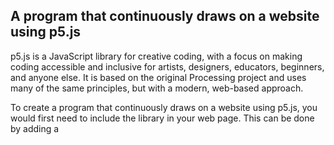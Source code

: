 ## A program that continuously draws on a website using p5.js
p5.js is a JavaScript library for creative coding, with a focus on making coding accessible and inclusive for artists, designers, educators, beginners, and anyone else. It is based on the original Processing project and uses many of the same principles, but with a modern, web-based approach.

To create a program that continuously draws on a website using p5.js, you would first need to include the library in your web page. This can be done by adding a <script> tag to the page, with the src attribute pointing to the p5.js library file. You would then write your script using the p5.js API, which provides a range of functions and methods for drawing and manipulating graphics on the page.

In your script, you can use the draw() function to create a loop that runs continuously, allowing you to update and redraw the graphics on the page at regular intervals. This is where you would use the p5.js drawing functions to create your visuals. For example, you could use the line() function to draw lines on the page, the rect() function to draw rectangles, and the ellipse() function to draw circles.

In addition to the basic drawing functions, p5.js also provides a range of other features and tools that can be used to create more complex and interactive visualizations. These include functions for working with color, text, images, and user input, as well as tools for organizing and structuring your code. With p5.js, you have a powerful and flexible tool for creating engaging and dynamic visuals on the web.
